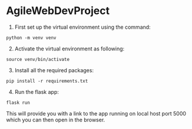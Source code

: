 # AgileWebDevProject

1.  First set up the virtual environment using the command:

```
python -m venv venv
```

2.  Activate the virtual environment as following:

```
source venv/bin/activate
```

3.  Install all the required packages:

```
pip install -r requirements.txt
```

4. Run the flask app:

```
flask run
```

This will provide you with a link to the app running on local host port 5000 which you can then open in the browser.
